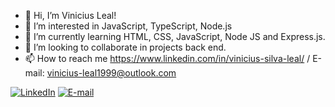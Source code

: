 - 👋 Hi, I’m Vinicius Leal!
- 👀 I’m interested in JavaScript, TypeScript, Node.js
- 🌱 I’m currently learning HTML, CSS, JavaScript, Node JS and Express.js.
- 💞️ I’m looking to collaborate in projects back end.
- 📫 How to reach me https://www.linkedin.com/in/vinicius-silva-leal/ / E-mail: vinicius-leal1999@outlook.com

<div style="display: inline-block;">
    <a href="https://www.linkedin.com/in/vinicius-silva-leal//" target="_blank">
        <img src="https://img.shields.io/badge/LinkedIn-0077B5?style=for-the-badge&logo=linkedin&logoColor=white" alt="LinkedIn">
    </a>
</div>
<div style="display: inline-block;">
    <a href="mailto:vinicius-leal1999@outlook.com" target="_blank">
        <img src="https://img.shields.io/badge/-Email-000?style=for-the-badge&logo=microsoft-outlook&logoColor=007BFF" alt="E-mail">
    </a>
</div>


<!---
LealVinicius/LealVinicius is a ✨ special ✨ repository because its `README.md` (this file) appears on your GitHub profile.
You can click the Preview link to take a look at your changes.
--->
